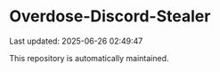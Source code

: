 # Overdose-Discord-Stealer

Last updated: 2025-06-26 02:49:47

This repository is automatically maintained.
